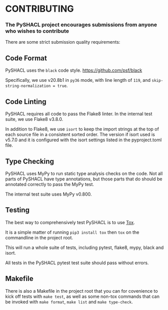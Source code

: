 # CONTRIBUTING

### The PySHACL project encourages submissions from anyone who wishes to contribute

There are some strict submission quality requirements:

## Code Format

PySHACL uses the `black` code style. https://github.com/psf/black

Specifically, we use v20.8b1 in `py36` mode, with line length of `119`, and `skip-string-normalization = true`.

## Code Linting

PySHACL requires all code to pass the Flake8 linter. In the internal test suite, we use Flake8 v3.8.0.

In addition to Flake8, we use `isort` to keep the import strings at the top of each source file in a consistent sorted order. The version if isort used is v5.7.0 and it is configured with the isort settings listed in the pyproject.toml file.

## Type Checking

PySHACL uses MyPy to run static type analysis checks on the code. Not all parts of PySHACL have type annotations, but those parts that do should be annotated correctly to pass the MyPy test.

The internal test suite uses MyPy v0.800.

## Testing

The best way to comprehensively test PySHACL is to use [Tox](https://tox.readthedocs.io/en/latest/).

It is a simple matter of running `pip3 install tox` then `tox` on the commandline in the project root.

This will run a whole suite of tests, including pytest, flake8, mypy, black and isort.

All tests in the PySHACL pytest test suite should pass without errors.

## Makefile

There is also a Makefile in the project root that you can for covenience to kick off tests with `make test`, as well as some non-tox commands that can be invoked with `make format`, `make list` and `make type-check`.



